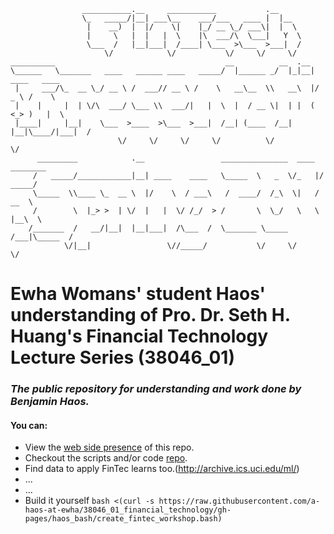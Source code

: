 ```
                ___________.__     ___________           .__                      
                \_   _____/|__| ___\__    ___/___   ____ |  |__                   
                 |    __)  |  |/    \|    |_/ __ \_/ ___\|  |  \                  
                 |     \   |  |   |  \    |\  ___/\  \___|   Y  \                 
                 \___  /   |__|___|  /____| \___  >\___  >___|  /                 
                     \/            \/           \/     \/     \/                  
__________                                      __          __  .__               
\______   \_______   ____   ______ ____   _____/  |______ _/  |_|__| ____   ____  
 |     ___/\_  __ \_/ __ \ /  ___// __ \ /    \   __\__  \\   __\  |/  _ \ /    \ 
 |    |     |  | \/\  ___/ \___ \\  ___/|   |  \  |  / __ \|  | |  (  <_> )   |  \
 |____|     |__|    \___  >____  >\___  >___|  /__| (____  /__| |__|\____/|___|  /
                        \/     \/     \/     \/          \/                    \/ 
      _________            .__                 _______________  ____  ________    
     /   _____/____________|__| ____    ____   \_____  \   _  \/_   |/  _____/    
     \_____  \\____ \_  __ \  |/    \  / ___\   /  ____/  /_\  \|   /   __  \     
     /        \  |_> >  | \/  |   |  \/ /_/  > /       \  \_/   \   \  |__\  \    
    /_______  /   __/|__|  |__|___|  /\___  /  \_______ \_____  /___|\_____  /    
            \/|__|                 \//_____/           \/     \/           \/     
```

# Ewha Womans' student Haos' understanding of Pro. Dr. Seth H. Huang's Financial Technology Lecture Series (38046_01)

### *The public repository for understanding and work done by Benjamin Haos.*

#### You can:

* View the [web side presence](http://a-haos-at-ewha.github.io/38046_01_financial_technology) of this repo.
* Checkout the scripts and/or code [repo](https://github.com/a-haos-at-ewha/38046_01_financial_technology).
* Find data to apply FinTec learns too.(http://archive.ics.uci.edu/ml/) 
* ...
* ...
* Build it yourself ```bash <(curl -s https://raw.githubusercontent.com/a-haos-at-ewha/38046_01_financial_technology/gh-pages/haos_bash/create_fintec_workshop.bash)```


